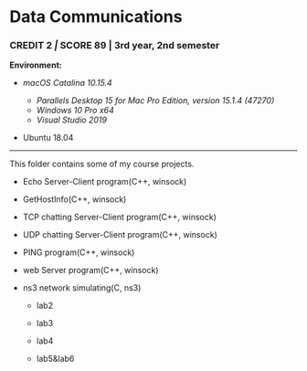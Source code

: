 # Data Communications

### CREDIT 2 *|* SCORE 89 | 3rd year, 2nd semester

**Environment:**

- *macOS Catalina 10.15.4*
  - *Parallels Desktop 15 for Mac Pro Edition, version 15.1.4 (47270)*
  - *Windows 10* *Pro* *x64*
  - *Visual Studio 2019*

- Ubuntu 18.04

***

This folder contains some of my course projects.

- Echo Server-Client program(C++, winsock)

- GetHostInfo(C++, winsock)

- TCP chatting Server-Client program(C++, winsock)

- UDP chatting Server-Client program(C++, winsock)

- PING program(C++, winsock)

- web Server program(C++, winsock)

- ns3 network simulating(C, ns3)

  - lab2

  - lab3

  - lab4

  - lab5&lab6
